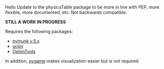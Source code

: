 Hello
Update to the physicsTable package to be more in line with PEP, more flexible,
more documented, etc. Not backwards compatible.

**STILL A WORK IN PROGRESS**

Requires the following packages:

* [pymunk v.5.x](http://www.pymunk.org/en/latest/)
* [scipy](https://www.scipy.org/)
* [OptimTools](https://github.com/kasmith/OptimTools)

In addition, [pygame](http://www.pygame.org/news) makes visualization easier but is not required

